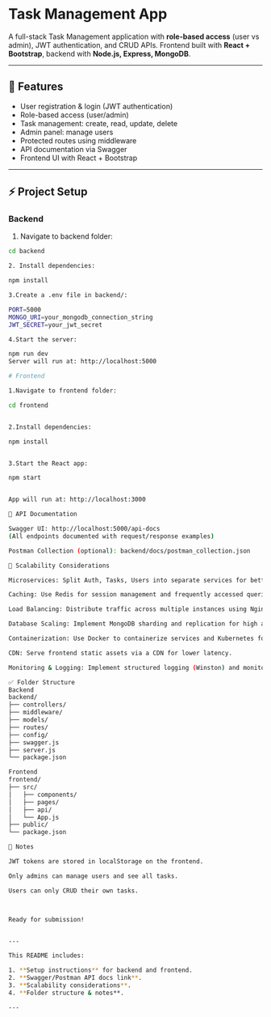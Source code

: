 # Task Management App

A full-stack Task Management application with **role-based access** (user vs admin), JWT authentication, and CRUD APIs. Frontend built with **React + Bootstrap**, backend with **Node.js, Express, MongoDB**.

---

## 🔹 Features

- User registration & login (JWT authentication)
- Role-based access (user/admin)
- Task management: create, read, update, delete
- Admin panel: manage users
- Protected routes using middleware
- API documentation via Swagger
- Frontend UI with React + Bootstrap

---

## ⚡ Project Setup

### Backend

1. Navigate to backend folder:

```bash
cd backend

2. Install dependencies:

npm install

3.Create a .env file in backend/:

PORT=5000
MONGO_URI=your_mongodb_connection_string
JWT_SECRET=your_jwt_secret

4.Start the server:

npm run dev
Server will run at: http://localhost:5000

# Frontend

1.Navigate to frontend folder:

cd frontend


2.Install dependencies:

npm install


3.Start the React app:

npm start


App will run at: http://localhost:3000

📌 API Documentation

Swagger UI: http://localhost:5000/api-docs
(All endpoints documented with request/response examples)

Postman Collection (optional): backend/docs/postman_collection.json

🔹 Scalability Considerations

Microservices: Split Auth, Tasks, Users into separate services for better modularity and maintainability.

Caching: Use Redis for session management and frequently accessed queries to reduce database load.

Load Balancing: Distribute traffic across multiple instances using Nginx or HAProxy.

Database Scaling: Implement MongoDB sharding and replication for high availability and horizontal scaling.

Containerization: Use Docker to containerize services and Kubernetes for orchestration, auto-scaling, and deployments.

CDN: Serve frontend static assets via a CDN for lower latency.

Monitoring & Logging: Implement structured logging (Winston) and monitoring (Prometheus + Grafana) for performance insights.

✅ Folder Structure
Backend
backend/
├── controllers/
├── middleware/
├── models/
├── routes/
├── config/
├── swagger.js
├── server.js
└── package.json

Frontend
frontend/
├── src/
│   ├── components/
│   ├── pages/
│   ├── api/
│   └── App.js
├── public/
└── package.json

📝 Notes

JWT tokens are stored in localStorage on the frontend.

Only admins can manage users and see all tasks.

Users can only CRUD their own tasks.



Ready for submission!


---

This README includes:

1. **Setup instructions** for backend and frontend.  
2. **Swagger/Postman API docs link**.  
3. **Scalability considerations**.  
4. **Folder structure & notes**.  

---


